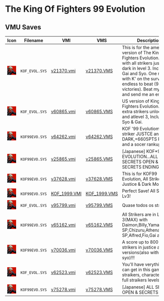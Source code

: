 # The King Of Fighters 99 Evolution

## VMU Saves

| Icon | Filename | VMI | VMS | Description |
|------|----------|-----|-----|-------------|
| ![The King Of Fighters 99 Evolution](../icons/KOF_EVOL.SYS.GIF) | `KOF_EVOL.SYS` | [v21370.vmi](v21370.vmi) | [v21370.VMS](v21370.VMS) | This is for the american version of The King of Fighters Evolution. Save with all strikers justice and dark in level 3. Including Gai and Syo. One record with K' on the survival endless to beat (94 victories). Beat my record and send me an emai |
| ![The King Of Fighters 99 Evolution](../icons/KOF_EVOL.SYS.GIF) | `KOF_EVOL.SYS` | [v60865.vmi](v60865.vmi) | [v60865.VMS](v60865.VMS) | US version of King of Fighters Evolution. All extra strikers unlocked and atlevel 3, Including Syo & Gai.  |
| ![The King Of Fighters 99 Evolution](../icons/KOF99EVO.SYS.GIF) | `KOF99EVO.SYS` | [v64262.vmi](v64262.vmi) | [v64262.VMS](v64262.VMS) | KOF '99 Evolutiom (JP)All striker JUSTCE and DARK,+6605PTS Point and a socer rankup 650  |
| ![The King Of Fighters 99 Evolution](../icons/KOF99EVO.SYS.GIF) | `KOF99EVO.SYS` | [v25865.vmi](v25865.vmi) | [v25865.VMS](v25865.VMS) | [Japanese] KOF*99 EVOLUTION...ALL SECRETS OPEN & SECRETS ENDING   |
| ![The King Of Fighters 99 Evolution](../icons/KOF99EVO.SYS.GIF) | `KOF99EVO.SYS` | [v37628.vmi](v37628.vmi) | [v37628.VMS](v37628.VMS) | This is for KOF99 Evolution, All Strikers with Justice & Dark Mode   |
| ![The King Of Fighters 99 Evolution](../icons/KOF99EVO.SYS.GIF) | `KOF99EVO.SYS` | [KOF_1999.VMI](KOF_1999.VMI) | [KOF_1999.VMS](KOF_1999.VMS) | Perfect Save! All Striker Lv3! |
| ![The King Of Fighters 99 Evolution](../icons/KOF_EVOL.SYS.GIF) | `KOF_EVOL.SYS` | [v95799.vmi](v95799.vmi) | [v95799.VMS](v95799.VMS) | Quase todos os strikers   |
| ![The King Of Fighters 99 Evolution](../icons/KOF99EVO.SYS.GIF) | `KOF99EVO.SYS` | [v65162.vmi](v65162.vmi) | [v65162.VMS](v65162.VMS) | All Strikers are in Level 3(MAX) with Daimon,Billy,Yamazaki,Kyo SP,Chizuru,Athena SP,Alfred,Fio,Gai and Syo!  |
| ![The King Of Fighters 99 Evolution](../icons/KOF99EVO.SYS.GIF) | `KOF99EVO.SYS` | [v70036.vmi](v70036.vmi) | [v70036.VMS](v70036.VMS) | A score up to 800 and all strikers in justice and dark versions(also with gai and syo)!!!  |
| ![The King Of Fighters 99 Evolution](../icons/KOF_EVOL.SYS.GIF) | `KOF_EVOL.SYS` | [v62523.vmi](v62523.vmi) | [v62523.VMS](v62523.VMS) | You'll have verything you can get in this game (all straikers, characters, and full straikers levels).  |
| ![The King Of Fighters 99 Evolution](../icons/KOF99EVO.SYS.GIF) | `KOF99EVO.SYS` | [v75278.vmi](v75278.vmi) | [v75278.VMS](v75278.VMS) | [Japanese] ALL SECRETS OPEN & SECRETS ENDING   |
